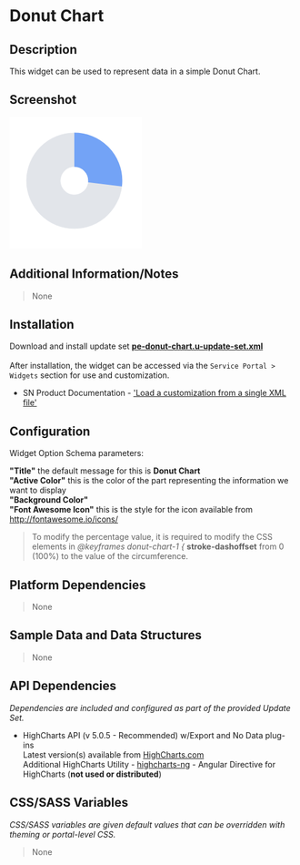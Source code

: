 # Donut Chart

## Description

This widget can be used to represent data in a simple Donut Chart.

## Screenshot

![alt text](../../images/pe-donut-chart-01.png "Donut Chart")

## Additional Information/Notes

> None

## Installation

Download and install update set **[pe-donut-chart.u-update-set.xml](https://github.com/platform-experience/serviceportal-widget-library/blob/master/donut-widgets/pe-donut-chart/pe-donut-chart.u-update-set.xml)** <br/><br/>
After installation, the widget can be accessed via the `Service Portal > Widgets` section for use and customization.<br/>

* SN Product Documentation - ['Load a customization from a single XML file'](https://docs.servicenow.com/bundle/kingston-application-development/page/build/system-update-sets/task/t_SaveAnUpdateSetAsAnXMLFile.html)

## Configuration

Widget Option Schema parameters:

**"Title"** the default message for this is **Donut Chart**<br/>
**"Active Color"** this is the color of the part representing the information we want to display<br/>
**"Background Color"**<br/>
**"Font Awesome Icon"** this is the style for the icon available from http://fontawesome.io/icons/<br/>

> To modify the percentage value, it is required to modify the CSS elements in *@keyframes donut-chart-1 {* **stroke-dashoffset** from 0 (100%) to the value of the circumference.

## Platform Dependencies

> None

## Sample Data and Data Structures

> None

## API Dependencies

*Dependencies are included and configured as part of the provided Update Set.*

* HighCharts API (v 5.0.5 - Recommended)  w/Export and No Data plug-ins
  <br/>Latest version(s) available from [HighCharts.com](http://http://www.highcharts.com/products/highcharts/)
  <br/>Additional HighCharts Utility - [highcharts-ng](https://github.com/pablojim/highcharts-ng) - Angular Directive for HighCharts (__not used or distributed__)

## CSS/SASS Variables

_CSS/SASS variables are given default values that can be overridden with theming or portal-level CSS._

> None
